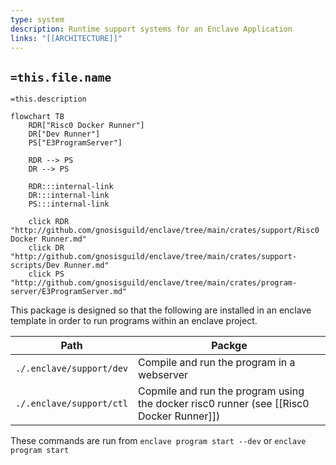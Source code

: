 ```yaml
---
type: system
description: Runtime support systems for an Enclave Application
links: "[[ARCHITECTURE]]"
---
```


## `=this.file.name`

`=this.description`

```mermaid
flowchart TB
    RDR["Risc0 Docker Runner"]
    DR["Dev Runner"]
    PS["E3ProgramServer"]

    RDR --> PS
    DR --> PS

    RDR:::internal-link
    DR:::internal-link
    PS:::internal-link

    click RDR "http://github.com/gnosisguild/enclave/tree/main/crates/support/Risc0 Docker Runner.md"
    click DR "http://github.com/gnosisguild/enclave/tree/main/crates/support-scripts/Dev Runner.md"
    click PS "http://github.com/gnosisguild/enclave/tree/main/crates/program-server/E3ProgramServer.md"
```

This package is designed so that the following are installed in an enclave template in order to run programs within an enclave project.

| Path                     | Packge                                                                                  |
| ------------------------ | --------------------------------------------------------------------------------------- |
| `./.enclave/support/dev` | Compile and run the program in a webserver                                              |
| `./.enclave/support/ctl` | Copmile and run the program using the docker risc0 runner (see [[Risc0 Docker Runner]]) |

These commands are run from `enclave program start --dev` or `enclave program start`
